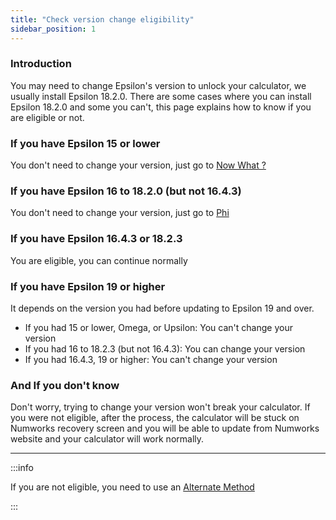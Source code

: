 ```yaml
---
title: "Check version change eligibility"
sidebar_position: 1
---
```


### Introduction

You may need to change Epsilon's version to unlock your calculator, we usually install Epsilon 18.2.0. There are some cases where you can install Epsilon 18.2.0 and some you can't, this page explains how to know if you are eligible or not.

### If you have Epsilon 15 or lower

You don't need to change your version, just go to [Now What ?](/docs/n0110/n0110-unlocked)

### If you have Epsilon 16 to 18.2.0 (but not 16.4.3)

You don't need to change your version, just go to [Phi](/docs/n0110/phi)

### If you have Epsilon 16.4.3 or 18.2.3

You are eligible, you can continue normally

### If you have Epsilon 19 or higher

It depends on the version you had before updating to Epsilon 19 and over.

- If you had 15 or lower, Omega, or Upsilon: You can't change your version
- If you had 16 to 18.2.3 (but not 16.4.3): You can change your version
- If you had 16.4.3, 19 or higher: You can't change your version

### And If you don't know

Don't worry, trying to change your version won't break your calculator.
If you were not eligible, after the process, the calculator will be stuck on Numworks recovery screen and you will be able to update from Numworks website and your calculator will work normally.

___

:::info

If you are not eligible, you need to use an [Alternate Method](/docs/n0110/n0110-is-locked#alt-methods)

:::

